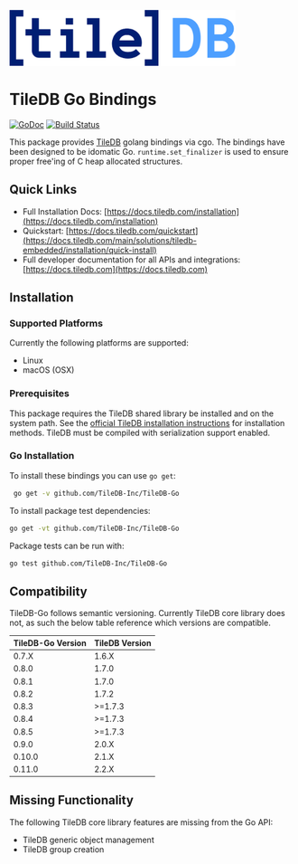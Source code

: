 <a href="https://tiledb.com"><img src="https://github.com/TileDB-Inc/TileDB/raw/dev/doc/source/_static/tiledb-logo_color_no_margin_@4x.png" alt="TileDB logo" width="400"></a>

# TileDB Go Bindings

[![GoDoc](https://godoc.org/github.com/TileDB-Inc/TileDB-Go?status.svg)](http://godoc.org/github.com/TileDB-Inc/TileDB-Go)
[![Build Status](https://dev.azure.com/TileDB-Inc/CI/_apis/build/status/TileDB-Inc.TileDB-Go?branchName=refs%2Fpull%2F123%2Fmerge)](https://dev.azure.com/TileDB-Inc/CI/_build/latest?definitionId=25&branchName=refs%2Fpull%2F123%2Fmerge)

This package provides [TileDB](https://github.com/TileDB-Inc/TileDB) golang bindings via cgo. The bindings have been
designed to be idomatic Go. `runtime.set_finalizer` is used to ensure proper
free'ing of C heap allocated structures.

## Quick Links

- Full Installation Docs: [https://docs.tiledb.com/installation](https://docs.tiledb.com/installation)
- Quickstart: [https://docs.tiledb.com/quickstart](https://docs.tiledb.com/main/solutions/tiledb-embedded/installation/quick-install)
- Full developer documentation for all APIs and integrations: [https://docs.tiledb.com](https://docs.tiledb.com)

## Installation

### Supported Platforms

Currently the following platforms are supported:

-   Linux
-   macOS (OSX)

### Prerequisites
This package requires the TileDB shared library be installed and on the system path. See the
[official TileDB installation instructions](https://docs.tiledb.com/main/solutions/tiledb-embedded/installation)
for installation methods. TileDB must be compiled with serialization support enabled.

### Go Installation

To install these bindings you can use `go get`:

```bash
 go get -v github.com/TileDB-Inc/TileDB-Go
```

To install package test dependencies:

```bash
go get -vt github.com/TileDB-Inc/TileDB-Go
```

Package tests can be run with:

```bash
go test github.com/TileDB-Inc/TileDB-Go
```

## Compatibility

TileDB-Go follows semantic versioning. Currently TileDB core library does not,
as such the below table reference which versions are compatible.

| TileDB-Go Version | TileDB Version |
| ----------------- | -------------- |
| 0.7.X             | 1.6.X          |
| 0.8.0             | 1.7.0          |
| 0.8.1             | 1.7.0          |
| 0.8.2             | 1.7.2          |
| 0.8.3             | >=1.7.3        |
| 0.8.4             | >=1.7.3        |
| 0.8.5             | >=1.7.3        |
| 0.9.0             | 2.0.X          |
| 0.10.0            | 2.1.X          |
| 0.11.0            | 2.2.X          |


## Missing Functionality

The following TileDB core library features are missing from the Go API:

- TileDB generic object management
- TileDB group creation
